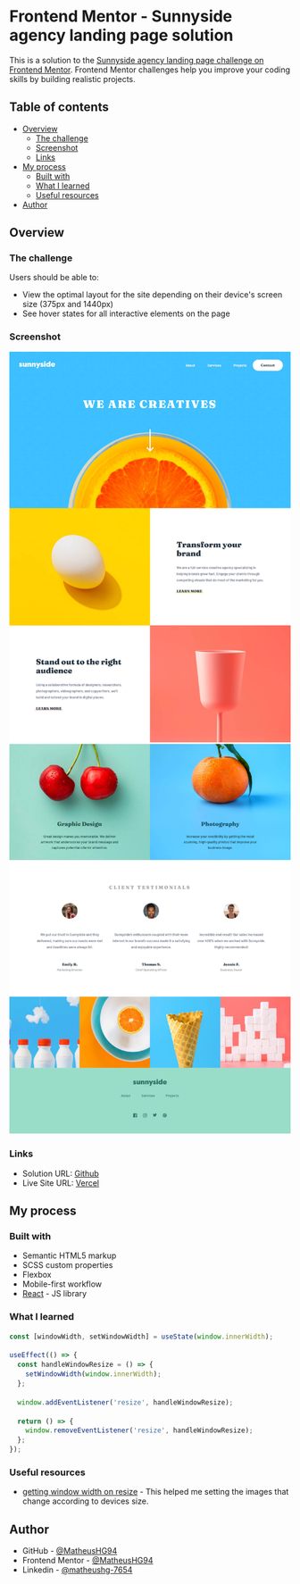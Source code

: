 # Frontend Mentor - Sunnyside agency landing page solution

This is a solution to the [Sunnyside agency landing page challenge on Frontend Mentor](https://www.frontendmentor.io/challenges/sunnyside-agency-landing-page-7yVs3B6ef). Frontend Mentor challenges help you improve your coding skills by building realistic projects.

## Table of contents

- [Overview](#overview)
  - [The challenge](#the-challenge)
  - [Screenshot](#screenshot)
  - [Links](#links)
- [My process](#my-process)
  - [Built with](#built-with)
  - [What I learned](#what-i-learned)
  - [Useful resources](#useful-resources)
- [Author](#author)

## Overview

### The challenge

Users should be able to:

- View the optimal layout for the site depending on their device's screen size (375px and 1440px)
- See hover states for all interactive elements on the page

### Screenshot

![](./screenshots/desktop-1.jpg)
![](./screenshots/desktop-2.jpg)

### Links

- Solution URL: [Github](https://your-solution-url.com)
- Live Site URL: [Vercel](https://landing-page-fem-ten.vercel.app/)

## My process

### Built with

- Semantic HTML5 markup
- SCSS custom properties
- Flexbox
- Mobile-first workflow
- [React](https://reactjs.org/) - JS library

### What I learned

```js
const [windowWidth, setWindowWidth] = useState(window.innerWidth);

useEffect(() => {
  const handleWindowResize = () => {
    setWindowWidth(window.innerWidth);
  };

  window.addEventListener('resize', handleWindowResize);

  return () => {
    window.removeEventListener('resize', handleWindowResize);
  };
});
```

### Useful resources

- [getting window width on resize](https://codingbeautydev.com/blog/react-get-window-width-on-resize/) - This helped me setting the images that change according to devices size.

## Author

- GitHub - [@MatheusHG94](https://github.com/MatheusHG94)
- Frontend Mentor - [@MatheusHG94](https://www.frontendmentor.io/profile/MatheusHG94)
- Linkedin - [@matheushg-7654](https://www.linkedin.com/in/matheushg-7654/)
